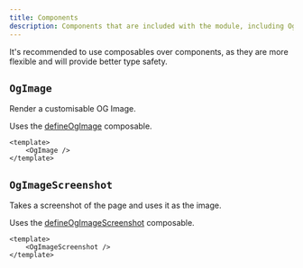 ```yaml
---
title: Components
description: Components that are included with the module, including OgImage and OgImageScreenshot.
---
```


It's recommended to use composables over components, as they are more flexible and will provide better type safety.

## `OgImage`

Render a customisable OG Image.

Uses the [defineOgImage](/og-image/api/define-og-image) composable.

```vue
<template>
    <OgImage />
</template>
```


## `OgImageScreenshot`

Takes a screenshot of the page and uses it as the image. 

Uses the [defineOgImageScreenshot](/og-image/api/define-og-image-screenshot) composable.

```vue
<template>
    <OgImageScreenshot />
</template>
```
